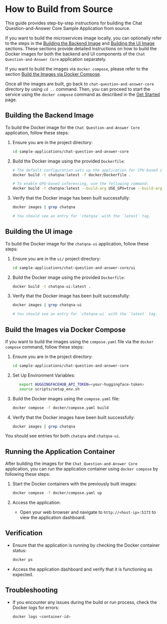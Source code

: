 # How to Build from Source

This guide provides step-by-step instructions for building the Chat Question-and-Answer Core Sample Application from source.

If you want to build the microservices image locally, you can optionally refer to the steps in the [Building the Backend Image](#building-the-backend-image) and [Building the UI Image](#building-the-ui-image) sections. These sections provide detailed instructions on how to build the Docker images for both the backend and UI components of the `Chat Question-and-Answer Core` application separately.

If you want to build the images via `docker compose`, please refer to the section [Build the Images via Docker Compose](#build-the-images-via-docker-compose).

Once all the images are built, go back to `chat-question-and-answer-core` directory by using `cd ..` command. Then, you can proceed to start the service using the `docker compose` command as described in the [Get Started](./get-started.md) page.

## Building the Backend Image
To build the Docker image for the `Chat Question-and-Answer Core` application, follow these steps:

1. Ensure you are in the project directory:

   ```bash
   cd sample-applications/chat-question-and-answer-core
   ```

2. Build the Docker image using the provided `Dockerfile`:

   ```bash
   # The default configuration sets up the application for CPU-based inferencing.
   docker build -t chatqna:latest -f docker/Dockerfile .

   # To enable GPU-based inferencing, use the following command:
   docker build -t chatqna:latest --build-arg USE_GPU=true --build-arg GPU_TYPE=dgpu -f docker/Dockerfile .
   ```

3. Verify that the Docker image has been built successfully:

   ```bash
   docker images | grep chatqna

   # You should see an entry for `chatqna` with the `latest` tag.
   ```

## Building the UI image
To build the Docker image for the `chatqna-ui` application, follow these steps:

1. Ensure you are in the `ui/` project directory:

   ```bash
   cd sample-applications/chat-question-and-answer-core/ui
   ```

2. Build the Docker image using the provided `Dockerfile`:

   ```bash
   docker build -t chatqna-ui:latest .
   ```

3. Verify that the Docker image has been built successfully:

   ```bash
   docker images | grep chatqna-ui

   # You should see an entry for `chatqna-ui` with the `latest` tag.
   ```

## Build the Images via Docker Compose
If you want to build the images using the `compose.yaml` file via the `docker compose` command, follow these steps:

1. Ensure you are in the project directory:

   ```bash
   cd sample-applications/chat-question-and-answer-core
   ```
2. Set Up Environment Variables:
   ```bash
      export HUGGINGFACEHUB_API_TOKEN=<your-huggingface-token>
      source scripts/setup_env.sh
   ```

3. Build the Docker images using the `compose.yaml` file:

   ```bash
   docker compose -f docker/compose.yaml build
   ```

4. Verify that the Docker images have been built successfully:
   ```bash
   docker images | grep chatqna
   ```

You should see entries for both `chatqna` and `chatqna-ui`.

## Running the Application Container
After building the images for the `Chat Question-and-Answer Core` application, you can run the application container using `docker compose` by following these steps:

1. Start the Docker containers with the previously built images:
   ```bash
   docker compose -f docker/compose.yaml up
   ```

2. Access the application:
   - Open your web browser and navigate to `http://<host-ip>:5173` to view the application dashboard.

## Verification

- Ensure that the application is running by checking the Docker container status:
  ```bash
  docker ps
  ```

- Access the application dashboard and verify that it is functioning as expected.

## Troubleshooting
- If you encounter any issues during the build or run process, check the Docker logs for errors:
  ```bash
  docker logs <container-id>
  ```
